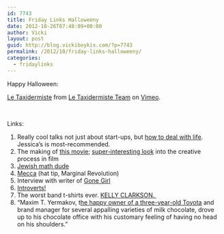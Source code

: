 ```yaml
---
id: 7743
title: Friday Links Halloweeny
date: 2012-10-26T07:48:09+00:00
author: Vicki
layout: post
guid: http://blog.vickiboykis.com/?p=7743
permalink: /2012/10/friday-links-halloweeny/
categories:
  - fridaylinks
---
```

Happy Halloween:



[Le Taxidermiste](http://vimeo.com/52068093) from [Le Taxidermiste Team](http://vimeo.com/letaxidermiste) on [Vimeo](http://vimeo.com).

&nbsp;

Links:

  1. Really cool talks not just about start-ups, but <a href="http://startupschool.org/2012/" target="_blank">how to deal with life</a>. Jessica&#8217;s is most-recommended.
  2. The making of <a href="http://english.ruvr.ru/2012_04_18/72112688/" target="_blank">this movie</a>; <a href="https://vimeo.com/52203491" target="_blank">super-interesting look</a> into the creative process in film
  3. <a href="http://www.tabletmag.com/jewish-arts-and-culture/books/114766/a-math-genius-sad-calculus" target="_blank">Jewish math dude</a>
  4. <a href="http://www.guardian.co.uk/artanddesign/2012/oct/23/mecca-architecture-hajj1" target="_blank">Mecca</a> (hat tip, Marginal Revolution)
  5. Interview with writer of <a href="http://boingboing.net/2012/10/25/gweek-073-gone-girl.html" target="_blank">Gone Girl</a>
  6. <a href="http://www.buzzfeed.com/txblacklabel/rsa-short-about-introverts-28m7" target="_blank">Introverts!</a>
  7. The worst band t-shirts ever. <a href="http://www.lowtimespodcast.com/design-the-worst-band-shirt-ever-the-31-finalists/" target="_blank">KELLY CLARKSON. </a>
  8. &#8220;Maxim T. Yermakov, t<a href="http://www.themorningnews.org/article/olga-slavnikova" target="_blank">he happy owner of a three-year-old Toyota</a> and brand manager for several appalling varieties of milk chocolate, drove up to his chocolate office with his customary feeling of having no head on his shoulders.&#8221;

&nbsp;